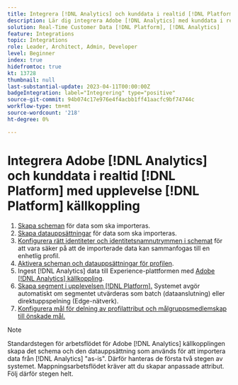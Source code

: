 ```yaml
---
title: Integrera [!DNL Analytics] och kunddata i realtid [!DNL Platform] med upplevelse [!DNL Platform] självstudiekurs om källkoppling
description: Lär dig integrera Adobe [!DNL Analytics] med kunddata i realtid [!DNL Platform] använda upplevelsen [!DNL Platform] källkoppling.
solution: Real-Time Customer Data [!DNL Platform], [!DNL Analytics]
feature: Integrations
topic: Integrations
role: Leader, Architect, Admin, Developer
level: Beginner
index: true
hidefromtoc: true
kt: 13728
thumbnail: null
last-substantial-update: 2023-04-11T00:00:00Z
badgeIntegration: label="Integrering" type="positive"
source-git-commit: 94b074c17e976e4f4acbb1ff41aacfc9bf74744c
workflow-type: tm+mt
source-wordcount: '218'
ht-degree: 0%

---
```



# Integrera Adobe [!DNL Analytics] och kunddata i realtid [!DNL Platform] med upplevelse [!DNL Platform] källkoppling

<ol>
    <li><a href="https://experienceleague.adobe.com/?lang=en#dashboard/learning" _target="_blank" rel="noopener noreferrer">Skapa scheman</a> för data som ska importeras.</li>
    <li><a href="https://experienceleague.adobe.com/docs/platform-learn/tutorials/data-ingestion/create-datasets-and-ingest-data.html" _target="_blank" rel="noopener noreferrer">Skapa datauppsättningar</a> för data som ska importeras.</a></li>
    <li><a href="https://experienceleague.adobe.com/docs/platform-learn/tutorials/identities/label-ingest-and-verify-identity-data.html?lang=en" _target="_blank" rel="noopener noreferrer">Konfigurera rätt identiteter och identitetsnamnutrymmen i schemat</a> för att vara säker på att de importerade data kan sammanfogas till en enhetlig profil.</li> 
    <li><a href="https://experienceleague.adobe.com/docs/platform-learn/tutorials/profiles/bring-data-into-the-real-time-customer-profile.html" _target="_blank" rel="noopener noreferrer">Aktivera scheman och datauppsättningar för profilen</a>.</li>
    <li>Ingest [!DNL Analytics] data till Experience-plattformen med <a href="https://experienceleague.adobe.com/docs/platform-learn/tutorials/sources/ingest-data-from-adobe-analytics.html" _target="_blank" rel="noopener noreferrer">Adobe [!DNL Analytics] källkoppling</a>.</li>
    <li><a href="https://experienceleague.adobe.com/docs/platform-learn/tutorials/audiences/create-audiences.html" _target="_blank" rel="noopener noreferrer">Skapa segment i upplevelsen [!DNL Platform].</a> Systemet avgör automatiskt om segmentet utvärderas som batch (dataanslutning) eller direktuppspelning (Edge-nätverk).</li>
    <li><a href="https://experienceleague.adobe.com/docs/platform-learn/tutorials/destinations/create-destinations-and-activate-data.html" _target="_blank" rel="noopener noreferrer">Konfigurera mål för delning av profilattribut och målgruppsmedlemskap till önskade mål.</a></li>   
</ol>

>[!NOTE]
>
>Standardstegen för arbetsflödet för Adobe [!DNL Analytics] källkopplingen skapa det schema och den datauppsättning som används för att importera data från [!DNL Analytics] &quot;as-is&quot;. Därför hanteras de första två stegen av systemet. Mappningsarbetsflödet kräver att du skapar anpassade attribut. Följ därför stegen helt.
